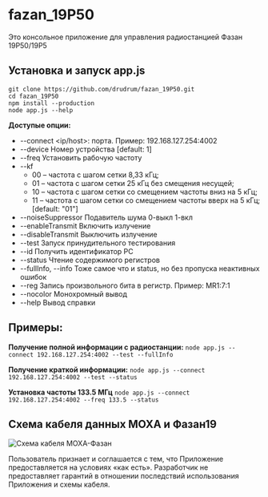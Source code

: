 # fazan_19P50
Это консольное приложение для управления радиостанцией Фазан 19Р50/19Р5

## Установка и запуск app.js
```
git clone https://github.com/drudrum/fazan_19P50.git
cd fazan_19P50
npm install --production
node app.js --help
```

**Доступые опции:**
- --connect <ip/host>:<port> порта. Пример: 192.168.127.254:4002
- --device Номер устройства   [default: 1]
- --freq Установить рабочую частоту
- --kf
  - 00 – частота с шагом сетки 8,33 кГц;
  - 01 – частота с шагом сетки 25 кГц без смещения несущей;
  - 10 – частота с шагом сетки со смещением частоты вниз на 5 кГц;
  - 11 – частота с шагом сетки со смещением частоты вверх на 5 кГц;  [default: "01"]
- --noiseSuppressor   Подавитель шума 0-выкл 1-вкл
- --enableTransmit    Включить излучение
- --disableTransmit   Выключить излучение
- --test              Запуск принудительного тестирования
- --id                Получить идентификатор РС
- --status            Чтение содержимого регистров
- --fullInfo, --info  Тоже самое что и status, но без пропуска неактивных ошибок
- --reg               Запись произвольного бита в регистр. Пример: MR1:7:1
- --nocolor           Монохромный вывод
- --help              Вывод справки  

## Примеры:
**Получение полной информации с радиостанции:**
```node app.js --connect 192.168.127.254:4002 --test --fullInfo```

**Получение краткой информации:**
`node app.js --connect 192.168.127.254:4002 --test --status`

**Установка частоты 133.5 МГц**
`node app.js --connect 192.168.127.254:4002 --freq 133.5 --status`

## Схема кабеля данных MOXA и Фазан19
![Схема кабеля МОХА-Фазан](stuff/Cable_scheme_fazan_moxa.jpg)


Пользователь признает и соглашается с тем, что Приложение предоставляется на условиях «как есть». Разработчик не предоставляет гарантий в отношении последствий использования Приложения и схемы кабеля.
